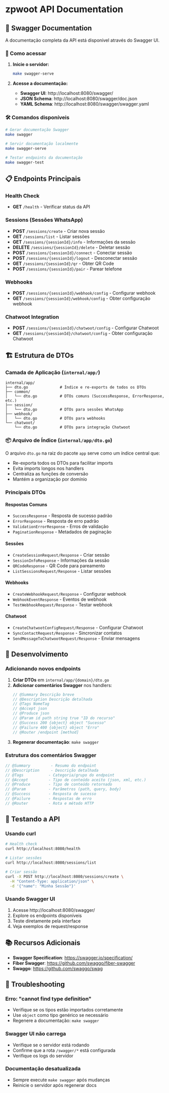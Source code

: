 # zpwoot API Documentation

## 📖 Swagger Documentation

A documentação completa da API está disponível através do Swagger UI.

### 🚀 Como acessar

1. **Inicie o servidor:**
   ```bash
   make swagger-serve
   ```

2. **Acesse a documentação:**
   - **Swagger UI**: http://localhost:8080/swagger/
   - **JSON Schema**: http://localhost:8080/swagger/doc.json
   - **YAML Schema**: http://localhost:8080/swagger/swagger.yaml

### 🛠️ Comandos disponíveis

```bash
# Gerar documentação Swagger
make swagger

# Servir documentação localmente
make swagger-serve

# Testar endpoints da documentação
make swagger-test
```

## 📋 Endpoints Principais

### Health Check
- **GET** `/health` - Verificar status da API

### Sessions (Sessões WhatsApp)
- **POST** `/sessions/create` - Criar nova sessão
- **GET** `/sessions/list` - Listar sessões
- **GET** `/sessions/{sessionId}/info` - Informações da sessão
- **DELETE** `/sessions/{sessionId}/delete` - Deletar sessão
- **POST** `/sessions/{sessionId}/connect` - Conectar sessão
- **POST** `/sessions/{sessionId}/logout` - Desconectar sessão
- **GET** `/sessions/{sessionId}/qr` - Obter QR Code
- **POST** `/sessions/{sessionId}/pair` - Parear telefone

### Webhooks
- **POST** `/sessions/{sessionId}/webhook/config` - Configurar webhook
- **GET** `/sessions/{sessionId}/webhook/config` - Obter configuração webhook

### Chatwoot Integration
- **POST** `/sessions/{sessionId}/chatwoot/config` - Configurar Chatwoot
- **GET** `/sessions/{sessionId}/chatwoot/config` - Obter configuração Chatwoot

## 🏗️ Estrutura de DTOs

### Camada de Aplicação (`internal/app/`)

```
internal/app/
├── dto.go              # Índice e re-exports de todos os DTOs
├── common/
│   └── dto.go          # DTOs comuns (SuccessResponse, ErrorResponse, etc.)
├── session/
│   └── dto.go          # DTOs para sessões WhatsApp
├── webhook/
│   └── dto.go          # DTOs para webhooks
└── chatwoot/
    └── dto.go          # DTOs para integração Chatwoot
```

### 📦 Arquivo de Índice (`internal/app/dto.go`)

O arquivo `dto.go` na raiz do pacote `app` serve como um índice central que:
- Re-exporta todos os DTOs para facilitar imports
- Evita imports longos nos handlers
- Centraliza as funções de conversão
- Mantém a organização por domínio

### Principais DTOs

#### Respostas Comuns
- `SuccessResponse` - Resposta de sucesso padrão
- `ErrorResponse` - Resposta de erro padrão
- `ValidationErrorResponse` - Erros de validação
- `PaginationResponse` - Metadados de paginação

#### Sessões
- `CreateSessionRequest/Response` - Criar sessão
- `SessionInfoResponse` - Informações da sessão
- `QRCodeResponse` - QR Code para pareamento
- `ListSessionsRequest/Response` - Listar sessões

#### Webhooks
- `CreateWebhookRequest/Response` - Configurar webhook
- `WebhookEventResponse` - Eventos de webhook
- `TestWebhookRequest/Response` - Testar webhook

#### Chatwoot
- `CreateChatwootConfigRequest/Response` - Configurar Chatwoot
- `SyncContactRequest/Response` - Sincronizar contatos
- `SendMessageToChatwootRequest/Response` - Enviar mensagens

## 🔧 Desenvolvimento

### Adicionando novos endpoints

1. **Criar DTOs** em `internal/app/{domain}/dto.go`
2. **Adicionar comentários Swagger** nos handlers:
   ```go
   // @Summary Descrição breve
   // @Description Descrição detalhada
   // @Tags NomeTag
   // @Accept json
   // @Produce json
   // @Param id path string true "ID do recurso"
   // @Success 200 {object} object "Sucesso"
   // @Failure 400 {object} object "Erro"
   // @Router /endpoint [method]
   ```
3. **Regenerar documentação**: `make swagger`

### Estrutura dos comentários Swagger

```go
// @Summary         - Resumo do endpoint
// @Description     - Descrição detalhada
// @Tags           - Categoria/grupo do endpoint
// @Accept         - Tipo de conteúdo aceito (json, xml, etc.)
// @Produce        - Tipo de conteúdo retornado
// @Param          - Parâmetros (path, query, body)
// @Success        - Resposta de sucesso
// @Failure        - Respostas de erro
// @Router         - Rota e método HTTP
```

## 🧪 Testando a API

### Usando curl

```bash
# Health check
curl http://localhost:8080/health

# Listar sessões
curl http://localhost:8080/sessions/list

# Criar sessão
curl -X POST http://localhost:8080/sessions/create \
  -H "Content-Type: application/json" \
  -d '{"name": "Minha Sessão"}'
```

### Usando Swagger UI

1. Acesse http://localhost:8080/swagger/
2. Explore os endpoints disponíveis
3. Teste diretamente pela interface
4. Veja exemplos de request/response

## 📚 Recursos Adicionais

- **Swagger Specification**: https://swagger.io/specification/
- **Fiber Swagger**: https://github.com/swaggo/fiber-swagger
- **Swaggo**: https://github.com/swaggo/swag

## 🐛 Troubleshooting

### Erro: "cannot find type definition"
- Verifique se os tipos estão importados corretamente
- Use `object` como tipo genérico se necessário
- Regenere a documentação: `make swagger`

### Swagger UI não carrega
- Verifique se o servidor está rodando
- Confirme que a rota `/swagger/*` está configurada
- Verifique os logs do servidor

### Documentação desatualizada
- Sempre execute `make swagger` após mudanças
- Reinicie o servidor após regenerar docs
